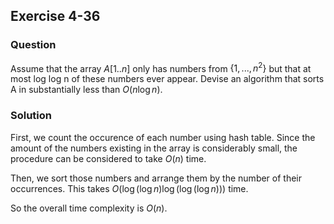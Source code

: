 ## Exercise 4-36

### Question

Assume that the array $A[1..n]$ only has numbers from $\{1,...,n^2\}$ but that
at most log log n of these numbers ever appear. Devise an algorithm that sorts
A in substantially less than $O(n \log {n})$.


### Solution

First, we count the occurence of each number using hash table. Since the amount of the numbers existing in the array is considerably small, the procedure can be considered to take $O(n)$ time.

Then, we sort those numbers and arrange them by the number of their occurrences. This takes $O(\log{(\log{n})}\log{(\log{(\log{n})})})$ time.

So the overall time complexity is $O(n)$.